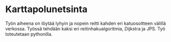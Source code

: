 # Karttapolunetsinta

Työn aiheena on löytää lyhyin ja nopein reitti kahden eri katuosoitteen välillä verkossa. Työssä tehdään kaksi eri reitinhakualgoritmia, Dijkstra ja JPS. Työ toteutetaan pythonilla.
